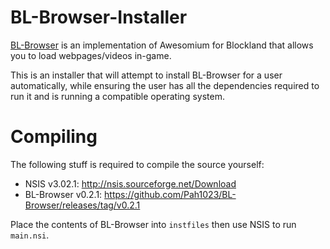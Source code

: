 # BL-Browser-Installer

[BL-Browser](https://github.com/Pah1023/BL-Browser) is an implementation of Awesomium for Blockland that allows you to load webpages/videos in-game.

This is an installer that will attempt to install BL-Browser for a user automatically, while ensuring the user has all the dependencies required to run it and is running a compatible operating system.

# Compiling

The following stuff is required to compile the source yourself:

- NSIS v3.02.1: http://nsis.sourceforge.net/Download
- BL-Browser v0.2.1: https://github.com/Pah1023/BL-Browser/releases/tag/v0.2.1

Place the contents of BL-Browser into `instfiles` then use NSIS to run `main.nsi`.

